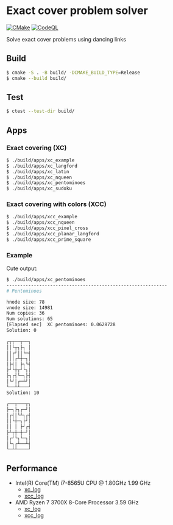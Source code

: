 # Exact cover problem solver

[![CMake](https://github.com/cocococoa/exact_cover_problem/actions/workflows/cmake.yml/badge.svg)](https://github.com/cocococoa/exact_cover_problem/actions/workflows/cmake.yml) [![CodeQL](https://github.com/cocococoa/exact_cover_problem/actions/workflows/codeql-analysis.yml/badge.svg)](https://github.com/cocococoa/exact_cover_problem/actions/workflows/codeql-analysis.yml)

Solve exact cover problems using dancing links

## Build

```sh
$ cmake -S . -B build/ -DCMAKE_BUILD_TYPE=Release
$ cmake --build build/
```

## Test

```sh
$ ctest --test-dir build/
```

## Apps

### Exact covering (XC)

```sh
$ ./build/apps/xc_example
$ ./build/apps/xc_langford
$ ./build/apps/xc_latin
$ ./build/apps/xc_nqueen
$ ./build/apps/xc_pentominoes
$ ./build/apps/xc_sudoku
```

### Exact covering with colors (XCC)

```sh
$ ./build/apps/xcc_example
$ ./build/apps/xcc_nqueen
$ ./build/apps/xcc_pixel_cross
$ ./build/apps/xcc_planar_langford
$ ./build/apps/xcc_prime_square
```

### Example

Cute output: 

```sh
$ ./build/apps/xc_pentominoes 
-----------------------------------------------------------
# Pentominoes

hnode size: 78
vnode size: 14981
Num copies: 36
Num solutions: 65
[Elapsed sec]  XC pentominoes: 0.0628728
Solution: 0
          
┌┬┬──┬──┐ 
││└┬┐├┐ │ 
││┌┘││└─┤ 
│││┌┴┼─┐│ 
│├┤│ ├┐└┤ 
├┘└┼┬┘└┐│ 
├┐┌┤└─┐├┤ 
│└┘│┌─┴┘│ 
└──┴┴───┘ 
Solution: 10
          
┌──┬───┬┐ 
├─┐├┐┌─┘│ 
│┌┤│└┴┐┌┤ 
││└┼─┐├┘│ 
││ │ ├┘┌┤ 
├┴┬┼─┼─┘│ 
│┌┘└┐└─┐│ 
│└┐┌┴──┴┤ 
└─┴┴────┘
```

## Performance

* Intel(R) Core(TM) i7-8565U CPU @ 1.80GHz 1.99 GHz
  * [xc_log](logs/intel-core-i7-8565U/xc_log)
  * [xcc_log](logs/intel-core-i7-8565U/xcc_log)
* AMD Ryzen 7 3700X 8-Core Processor 3.59 GHz
  * [xc_log](logs/amd-ryzen-7-3700X/xc_log)
  * [xcc_log](logs/amd-ryzen-7-3700X/xcc_log)
